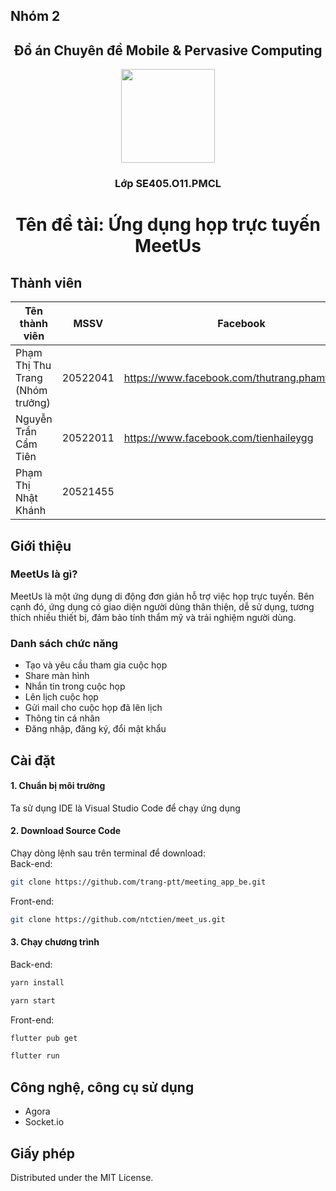 ## Nhóm 2
<h2 align="center">
    Đồ án Chuyên đề Mobile & Pervasive Computing</h2>
    <div align="center">
<img src="https://user-images.githubusercontent.com/91247482/173222142-3949c081-0a56-4a10-bcb9-371cd579d7ff.png" width="150" />
  </div>
    <h3 align="center">
    Lớp SE405.O11.PMCL</h3>
    <h1 align="center">Tên đề tài: Ứng dụng họp trực tuyến MeetUs</h1>
   
<!-- Thành viên -->
## Thành viên

| Tên thành viên | MSSV | Facebook | 
| ------ | ------ | ------ | 
| Phạm Thị Thu Trang (Nhóm trưởng) | 20522041 | https://www.facebook.com/thutrang.phamthi.378 |
| Nguyễn Trần Cẩm Tiên | 20522011 | https://www.facebook.com/tienhaileygg |
| Phạm Thị Nhật Khánh | 20521455 | |

<!-- Giới thiệu -->
## Giới thiệu
### MeetUs là gì?
  MeetUs là một ứng dụng di động đơn giản hỗ trợ việc họp trực tuyến. Bên cạnh đó, ứng dụng có giao diện người dùng thân thiện, dễ sử dụng, tương thích nhiều thiết bị, đảm bảo tính thẩm mỹ và trải nghiệm người dùng.
### Danh sách chức năng
- Tạo và yêu cầu tham gia cuộc họp
- Share màn hình
- Nhắn tin trong cuộc họp
- Lên lịch cuộc họp
- Gửi mail cho cuộc họp đã lên lịch
- Thông tin cá nhân
- Đăng nhập, đăng ký, đổi mật khẩu

<!-- Cài đặt -->
## Cài đặt
#### 1. Chuẩn bị môi trường
Ta sử dụng IDE là Visual Studio Code để chạy ứng dụng

#### 2. Download Source Code
Chạy dòng lệnh sau trên terminal để download:  
Back-end:
   ```sh
git clone https://github.com/trang-ptt/meeting_app_be.git
   ```
Front-end:
   ```sh
git clone https://github.com/ntctien/meet_us.git
   ```
#### 3. Chạy chương trình
Back-end: 
   ```sh
yarn install
   ```
   ```sh
yarn start
   ```

Front-end: 
   ```sh
flutter pub get
   ```
   ```sh
flutter run
   ```

## Công nghệ, công cụ sử dụng
  - Agora
  - Socket.io

<!-- Giấy phép -->
## Giấy phép
Distributed under the MIT License. 

